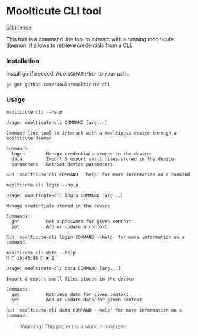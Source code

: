 Moolticute CLI tool
====================

[![License](https://img.shields.io/badge/license-GPLv3%2B-blue.svg)](http://www.gnu.org/licenses/gpl.html)

This tool is a command line tool to interact with a running moolticute daemon. It allows to retrieve credentials from a CLI.

### Installation ###

Install go if needed. Add `$GOPATH/bin` to your path.

```
go get github.com/raoulh/moolticute-cli
```

### Usage ###

```
moolticute-cli --help

Usage: moolticute-cli COMMAND [arg...]

Command line tool to interact with a mooltipass device through a moolticute daemon

Commands:
  login        Manage credentials stored in the device
  data         Import & export small files stored in the device
  parameters   Get/Set device parameters

Run 'moolticute-cli COMMAND --help' for more information on a command.
```

```
moolticute-cli login --help

Usage: moolticute-cli login COMMAND [arg...]

Manage credentials stored in the device

Commands:
  get          Get a password for given context
  set          Add or update a context

Run 'moolticute-cli login COMMAND --help' for more information on a command.
```

```
moolticute-cli data --help                                                                                                               16:45:08  ✘ 2

Usage: moolticute-cli data COMMAND [arg...]

Import & export small files stored in the device

Commands:
  get          Retrieve data for given context
  set          Add or update data for given context

Run 'moolticute-cli data COMMAND --help' for more information on a command.
```
> Warning! This project is a work in progress!
